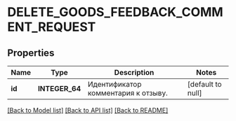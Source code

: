 # DELETE_GOODS_FEEDBACK_COMMENT_REQUEST

## Properties
Name | Type | Description | Notes
------------ | ------------- | ------------- | -------------
**id** | **INTEGER_64** | Идентификатор комментария к отзыву.  | [default to null]

[[Back to Model list]](../README.md#documentation-for-models) [[Back to API list]](../README.md#documentation-for-api-endpoints) [[Back to README]](../README.md)


